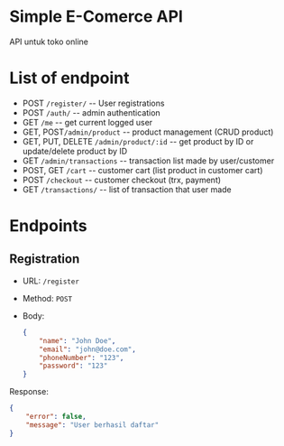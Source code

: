 # Simple E-Comerce API

API untuk toko online

# List of endpoint

- POST `/register/` -- User registrations
- POST `/auth/` -- admin authentication
- GET `/me` -- get current logged user
- GET, POST`/admin/product` -- product management (CRUD product)
- GET, PUT, DELETE `/admin/product/:id` -- get product by ID or update/delete product by ID
- GET `/admin/transactions` -- transaction list made by user/customer
- POST, GET `/cart` -- customer cart (list product in customer cart)
- POST `/checkout` -- customer checkout (trx, payment)
- GET `/transactions/` -- list of transaction that user made


# Endpoints

## Registration

- URL: `/register`
- Method: `POST`
- Body: 

    ```json
    {
        "name": "John Doe",
        "email": "john@doe.com",
        "phoneNumber": "123",
        "password": "123"
    }
    ```

Response:

```json
{
    "error": false,
    "message": "User berhasil daftar"
}
```


<!-- URL: `/available-products`

```json
{
    "error": false,
    "message": null,
    "data": [
        {
            "id": 123,
            "name": "infinix Pro",
            "price": 1234567,
            "image": "infinix.jpg"
        },
        {
            "id": 123,
            "name": "infinix Pro",
            "price": 1234567,
            "image": "infinix.jpg"
        },
        {
            "id": 123,
            "name": "infinix Pro",
            "price": 1234567,
            "image": "infinix.jpg"
        },
    ]
}
``` -->